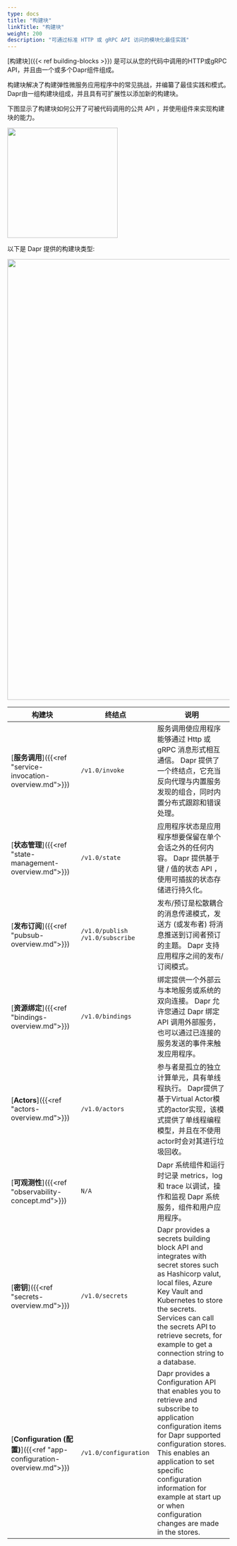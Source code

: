 ```yaml
---
type: docs
title: "构建块"
linkTitle: "构建块"
weight: 200
description: "可通过标准 HTTP 或 gRPC API 访问的模块化最佳实践"
---
```


[构建块]({{< ref building-blocks >}}) 是可以从您的代码中调用的HTTP或gRPC API，并且由一个或多个Dapr组件组成。

构建块解决了构建弹性微服务应用程序中的常见挑战，并编纂了最佳实践和模式。 Dapr由一组构建块组成，并且具有可扩展性以添加新的构建块。

下图显示了构建块如何公开了可被代码调用的公共 API ，并使用组件来实现构建块的能力。

<img src="/images/concepts-building-blocks.png" width=250>

以下是 Dapr 提供的构建块类型:

<img src="/images/building_blocks.png" width=1000>

| 构建块                                                                 | 终结点                               | 说明                                                                                                                                                                                                                                                                                                           |
| ------------------------------------------------------------------- | --------------------------------- | ------------------------------------------------------------------------------------------------------------------------------------------------------------------------------------------------------------------------------------------------------------------------------------------------------------ |
| [**服务调用**]({{<ref "service-invocation-overview.md">}})              | `/v1.0/invoke`                    | 服务调用使应用程序能够通过 Http 或 gRPC 消息形式相互通信。 Dapr 提供了一个终结点，它充当反向代理与内置服务发现的组合，同时内置分布式跟踪和错误处理。                                                                                                                                                                                                                          |
| [**状态管理**]({{<ref "state-management-overview.md">}})                | `/v1.0/state`                     | 应用程序状态是应用程序想要保留在单个会话之外的任何内容。 Dapr 提供基于键 / 值的状态 API ，使用可插拔的状态存储进行持久化。                                                                                                                                                                                                                                         |
| [**发布订阅**]({{<ref "pubsub-overview.md">}})                          | `/v1.0/publish` `/v1.0/subscribe` | 发布/预订是松散耦合的消息传递模式，发送方 (或发布者) 将消息推送到订阅者预订的主题。 Dapr 支持应用程序之间的发布/订阅模式。                                                                                                                                                                                                                                          |
| [**资源绑定**]({{<ref "bindings-overview.md">}})                        | `/v1.0/bindings`                  | 绑定提供一个外部云与本地服务或系统的双向连接。 Dapr 允许您通过 Dapr 绑定 API 调用外部服务，也可以通过已连接的服务发送的事件来触发应用程序。                                                                                                                                                                                                                               |
| [**Actors**]({{<ref "actors-overview.md">}})                        | `/v1.0/actors`                    | 参与者是孤立的独立计算单元，具有单线程执行。 Dapr提供了基于Virtual Actor模式的actor实现，该模式提供了单线程编程模型，并且在不使用actor时会对其进行垃圾回收。                                                                                                                                                                                                                 |
| [**可观测性**]({{<ref "observability-concept.md">}})                    | `N/A`                             | Dapr 系统组件和运行时记录 metrics，log 和 trace 以调试，操作和监视 Dapr 系统服务，组件和用户应用程序。                                                                                                                                                                                                                                           |
| [**密钥**]({{<ref "secrets-overview.md">}})                           | `/v1.0/secrets`                   | Dapr provides a secrets building block API and integrates with secret stores such as Hashicorp valut, local files, Azure Key Vault and Kubernetes to store the secrets. Services can call the secrets API to retrieve secrets, for example to get a connection string to a database.                         |
| [**Configuration (配置)**]({{<ref "app-configuration-overview.md">}}) | `/v1.0/configuration`             | Dapr provides a Configuration API that enables you to retrieve and subscribe to application configuration items for Dapr supported configuration stores. This enables an application to set specific configuration information for example at start up or when configuration changes are made in the stores. | 
